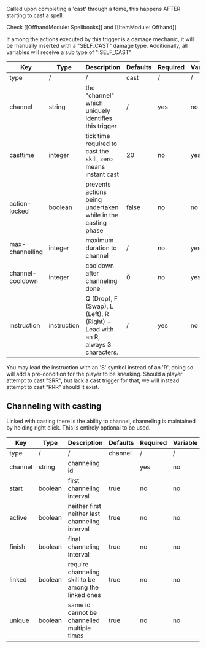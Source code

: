 Called upon completing a 'cast' through a tome, this happens AFTER starting to cast a spell.

Check [[OffhandModule: Spellbooks]] and [[ItemModule: Offhand]]

If among the actions executed by this trigger is a damage mechanic, it will be manually inserted with a "SELF_CAST" damage type. Additionally, all variables will receive a sub type of ":SELF_CAST"

| Key | Type | Description | Defaults | Required | Variable |
|-|-|-|-|-|-|
| type | / | / | cast | / | / |
| channel | string | the "channel" which uniquely identifies this trigger | / | yes | no |
| casttime | integer | tick time required to cast the skill, zero means instant cast | 20 | no | yes |
| action-locked | boolean | prevents actions being undertaken while in the casting phase | false | no | no |
| max-channelling | integer | maximum duration to channel | / | no | yes |
| channel-cooldown | integer | cooldown after channeling done | 0 | no | yes |
| instruction | instruction | Q (Drop), F (Swap), L (Left), R (Right) - Lead with an R, always 3 characters. | / | yes | no |

You may lead the instruction with an 'S' symbol instead of an 'R', doing so will add a pre-condition for the player to be sneaking. Should a player attempt to cast "SRR", but lack a cast trigger for that, we will instead attempt to cast "RRR" should it exist.

## Channeling with casting

Linked with casting there is the ability to channel, channeling is maintained by holding right click. This is entirely optional to be used.

| Key | Type | Description | Defaults | Required | Variable |
|-|-|-|-|-|-|
| type | / | / | channel | / | / |
| channel | string | channeling id | | yes | no |
| start | boolean | first channeling interval | true | no | no |
| active | boolean | neither first neither last channeling interval | true | no | no |
| finish | boolean | final channeling interval | true | no | no |
| linked | boolean | require channeling skill to be among the linked ones | true | no | no |
| unique | boolean | same id cannot be channelled multiple times | true | no | no | 